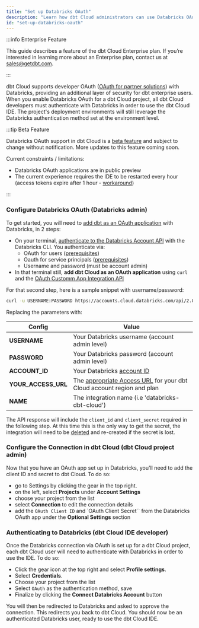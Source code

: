 ```yaml
---
title: "Set up Databricks OAuth"
description: "Learn how dbt Cloud administrators can use Databricks OAuth to control access in a dbt Cloud account."
id: "set-up-databricks-oauth"
---
```


:::info Enterprise Feature

This guide describes a feature of the dbt Cloud Enterprise plan. If you’re interested in learning more about an Enterprise plan, contact us at sales@getdbt.com.

:::

dbt Cloud supports developer OAuth ([OAuth for partner solutions](https://docs.databricks.com/en/integrations/manage-oauth.html)) with Databricks, providing an additional layer of security for dbt enterprise users. When you enable Databricks OAuth for a dbt Cloud project, all dbt Cloud developers must authenticate with Databricks in order to use the dbt Cloud IDE. The project's deployment environments will still leverage the Databricks authentication method set at the environment level.

:::tip Beta Feature

Databricks OAuth support in dbt Cloud is a [beta feature](/docs/dbt-versions/product-lifecycles#dbt-cloud) and subject to change without notification. More updates to this feature coming soon.

Current constraints / limitations:
- Databricks OAuth applications are in public preview
- The current experience requires the IDE to be restarted every hour (access tokens expire after 1 hour - [workaround](https://docs.databricks.com/en/integrations/manage-oauth.html#override-the-default-token-lifetime-policy-for-dbt-core-power-bi-or-tableau-desktop))
 
:::

### Configure Databricks OAuth (Databricks admin)

To get started, you will need to [add dbt as an OAuth application](https://docs.databricks.com/en/integrations/configure-oauth-dbt.html) with Databricks, in 2 steps:

- On your terminal, [authenticate to the Databricks Account API](https://docs.databricks.com/en/integrations/configure-oauth-dbt.html#authenticate-to-the-account-api) with the Databricks CLI. You authenticate via:
  - OAuth for users ([prerequisites](https://docs.databricks.com/en/dev-tools/auth.html#oauth-u2m-auth))
  - Oauth for service principals ([prerequisites](https://docs.databricks.com/en/dev-tools/auth.html#oauth-m2m-auth))
  - Username and password (must be account admin)
- In that terminal still, **add dbt Cloud as an OAuth application** using `curl` and the [OAuth Customm App Integration API](https://docs.databricks.com/api/account/customappintegration/create)

For that second step, here is a sample snippet with username/password:

```BASH
curl -u USERNAME:PASSWORD https://accounts.cloud.databricks.com/api/2.0/accounts/ACCOUNT_ID/oauth2/custom-app-integrations -d '{"redirect_urls": ["https://YOUR_ACCESS_URL", "https://YOUR_ACCESS_URL/complete/databricks"], "confidential": true, "name": "NAME", "scopes": ["sql", "offline_access"]}'
```

Replacing the parameters with:

| Config | Value |
| ------ | ----- |
| **USERNAME** | Your Databricks username (account admin level) |
| **PASSWORD** | Your Databricks password (account admin level) |
| **ACCOUNT_ID** | Your Databricks [account ID](https://docs.databricks.com/en/administration-guide/account-settings/index.html#locate-your-account-id) |
| **YOUR_ACCESS_URL** | The [appropriate Access URL](/docs/cloud/about-cloud/regions-ip-addresses) for your dbt Cloud account region and plan |
| **NAME** | The integration name (i.e 'databricks-dbt-cloud')

The API response will include the `client_id` and `client_secret` required in the following step. At this time this is the only way to get the secret, the integration will need to be [deleted](https://docs.databricks.com/api/account/customappintegration/delete) and re-created if the secret is lost.


### Configure the Connection in dbt Cloud (dbt Cloud project admin)

Now that you have an OAuth app set up in Databricks, you'll need to add the client ID and secret to dbt Cloud. To do so:
 - go to Settings by clicking the gear in the top right.
 - on the left, select **Projects** under **Account Settings**
 - choose your project from the list
 - select **Connection** to edit the connection details
 - add the `OAuth Client ID` and `OAuth Client Secret`` from the Databricks OAuth app under the **Optional Settings** section

<Lightbox src="/img/docs/dbt-cloud/using-dbt-cloud/dbt-cloud-enterprise/DBX-auth/dbt-databricks-oauth.png" title="Adding Databricks OAuth application client ID and secret to dbt Cloud" />

### Authenticating to Databricks (dbt Cloud IDE developer)

Once the Databricks connection via OAuth is set up for a dbt Cloud project, each dbt Cloud user will need to authenticate with Databricks in order to use the IDE. To do so:

- Click the gear icon at the top right and select **Profile settings**.
- Select **Credentials**.
- Choose your project from the list
- Select `OAuth` as the authentication method, save
- Finalize by clicking the **Connect Databricks Account** button

<Lightbox src="/img/docs/dbt-cloud/using-dbt-cloud/dbt-cloud-enterprise/DBX-auth/dbt-databricks-oauth-user.png" title="Connecting to Databricks from an IDE user profile" />

You will then be redirected to Databricks and asked to approve the connection. This redirects you back to dbt Cloud. You should now be an authenticated Databricks user, ready to use the dbt Cloud IDE.
